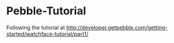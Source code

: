 # Pebble-Tutorial
Following the tutorial at http://developer.getpebble.com/getting-started/watchface-tutorial/part1/
